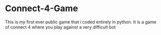 # Connect-4-Game
This is my first ever public game that i coded entirely in python. It is a game of connect 4 where you play against a very difficult bot 
